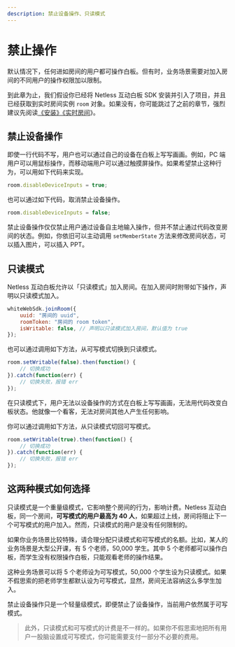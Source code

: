 ```yaml
---
description: 禁止设备操作、只读模式
---
```


# 禁止操作

默认情况下，任何进如房间的用户都可操作白板。但有时，业务场景需要对加入房间的不同用户的操作权限加以限制。

到此章为止，我们假设你已经将 Netless 互动白板 SDK 安装并引入了项目，并且已经获取到实时房间实例 `room` 对象。如果没有，你可能跳过了之前的章节，强烈建议先阅读[《安装》](https://developer.netless.group/javascript/installation)[《实时房间](https://developer.netless.group/javascript/realtime-room)》。

## 禁止设备操作

即使一行代码不写，用户也可以通过自己的设备在白板上写写画画。例如，PC 端用户可以用鼠标操作，而移动端用户可以通过触摸屏操作。如果希望禁止这种行为，可以用如下代码来实现。

```javascript
room.disableDeviceInputs = true;
```

也可以通过如下代码，取消禁止设备操作。

```javascript
room.disableDeviceInputs = false;
```

禁止设备操作仅仅禁止用户通过设备自主地输入操作，但并不禁止通过代码改变房间的状态。例如，你依旧可以主动调用 `setMemberState` 方法来修改房间状态，可以插入图片，可以插入 PPT。

## 只读模式

Netless 互动白板允许以「只读模式」加入房间。在加入房间时附带如下操作，声明以只读模式加入。

```javascript
whiteWebSdk.joinRoom({
    uuid: "房间的 uuid",
    roomToken: "房间的 room token",
    isWritable: false, // 声明以只读模式加入房间，默认值为 true
});
```

也可以通过调用如下方法，从可写模式切换到只读模式。

```javascript
room.setWritable(false).then(function() {
    // 切换成功
}).catch(function(err) {
    // 切换失败，报错 err
});
```

在只读模式下，用户无法以设备操作的方式在白板上写写画画，无法用代码改变白板状态。他就像一个看客，无法对房间其他人产生任何影响。

你可以通过调用如下方法，从只读模式切回可写模式。

```javascript
room.setWritable(true).then(function() {
    // 切换成功
}).catch(function(err) {
    // 切换失败，报错 err
});
```

## 这两种模式如何选择

只读模式是一个重量级模式，它影响整个房间的行为，影响计费。Netless 互动白板，同一个房间，**可写模式的用户最高为 40 人**，如果超过上线，房间将阻止下一个可写模式的用户加入。然而，只读模式的用户是没有任何限制的。

如果你业务场景比较特殊，请合理分配只读模式和可写模式的名额。比如，某人的业务场景是大型公开课，有 5 个老师，50,000 学生。其中 5 个老师都可以操作白板，而学生没有权限操作白板，只能观看老师的操作结果。

这种业务场景可以将 5 个老师设为可写模式，50,000 个学生设为只读模式。如果不假思索的把老师学生都默认设为可写模式，显然，房间无法容纳这么多学生加入。

禁止设备操作只是一个轻量级模式，即便禁止了设备操作，当前用户依然属于可写模式。

> 此外，只读模式和可写模式的计费是不一样的。如果你不假思索地把所有用户一股脑设置成可写模式，你可能需要支付一部分不必要的费用。

